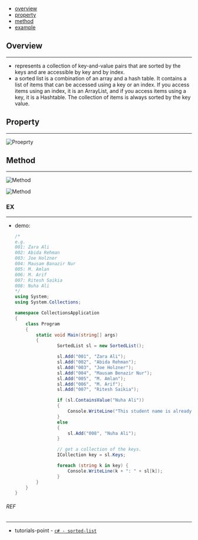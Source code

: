 * [overview](#overview)
* [property](#property)
* [method](#method)
* [example](#example)

## Overview <a name="overview"></a>

---

* represents a collection of key-and-value pairs that are sorted by the keys and are accessible by key and by index.
* a sorted list is a combination of an array and a hash table. It contains a list of items that can be accessed using a key or an index. If you access items using an index, it is an ArrayList, and if you access items using a key, it is a Hashtable. The collection of items is always sorted by the key value.

## Property <a name="property"></a>

---

![Proeprty](_asset/img/1.png)

## Method <a name="Method"></a>

---

![Method](_asset/img/2.png)

![Method](_asset/img/3.png)

### EX <a name="example"></a>

---

* demo:

	```c#
	/*
	e.g.
	001: Zara Ali
	002: Abida Rehman
	003: Joe Holzner
	004: Mausam Banazir Nur
	005: M. Amlan
	006: M. Arif
	007: Ritesh Saikia
	008: Nuha Ali
	*/
	using System;
	using System.Collections;

	namespace CollectionsApplication
	{
		class Program
		{
			static void Main(string[] args)
			{
					SortedList sl = new SortedList();

					sl.Add("001", "Zara Ali");
					sl.Add("002", "Abida Rehman");
					sl.Add("003", "Joe Holzner");
					sl.Add("004", "Mausam Benazir Nur");
					sl.Add("005", "M. Amlan");
					sl.Add("006", "M. Arif");
					sl.Add("007", "Ritesh Saikia");

					if (sl.ContainsValue("Nuha Ali"))
					{
						Console.WriteLine("This student name is already in the list");
					}
					else
					{
						sl.Add("008", "Nuha Ali");
					}

					// get a collection of the keys.
					ICollection key = sl.Keys;

					foreach (string k in key) {
						Console.WriteLine(k + ": " + sl[k]);
					}
			}
		}
	}
	```

###### REF

---

* tutorials-point - [`c# - sorted-list`](https://www.tutorialspoint.com/csharp/csharp_sortedlist.htm)